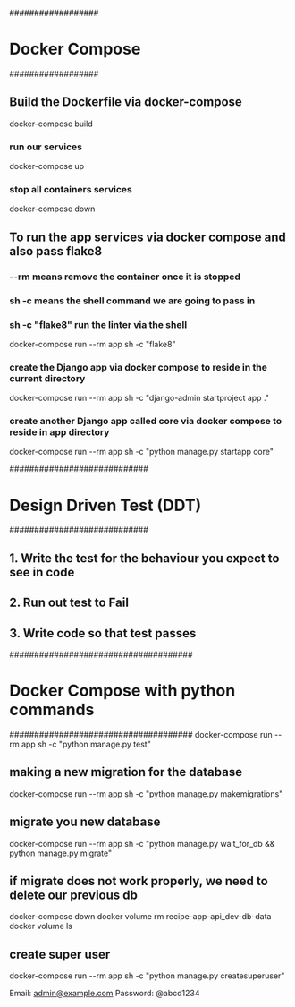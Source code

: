 ##################

# Docker Compose

##################

## Build the Dockerfile via docker-compose

docker-compose build

### run our services

docker-compose up

### stop all containers services

docker-compose down

## To run the app services via docker compose and also pass flake8

### --rm means remove the container once it is stopped

### sh -c means the shell command we are going to pass in

### sh -c "flake8" run the linter via the shell

docker-compose run --rm app sh -c "flake8"

### create the Django app via docker compose to reside in the current directory

docker-compose run --rm app sh -c "django-admin startproject app ."

### create another Django app called core via docker compose to reside in app directory

docker-compose run --rm app sh -c "python manage.py startapp core"

############################

# Design Driven Test (DDT)

############################

## 1. Write the test for the behaviour you expect to see in code

## 2. Run out test to Fail

## 3. Write code so that test passes

#####################################

# Docker Compose with python commands

#####################################
docker-compose run --rm app sh -c "python manage.py test"

## making a new migration for the database

docker-compose run --rm app sh -c "python manage.py makemigrations"

## migrate you new database

docker-compose run --rm app sh -c "python manage.py wait_for_db && python manage.py migrate"

## if migrate does not work properly, we need to delete our previous db

docker-compose down
docker volume rm recipe-app-api_dev-db-data
docker volume ls

## create super user

docker-compose run --rm app sh -c "python manage.py createsuperuser"

Email: admin@example.com
Password: @abcd1234
